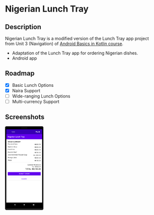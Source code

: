 # Nigerian Lunch Tray

## Description

Nigerian Lunch Tray is a modified version of the Lunch Tray app project from Unit 3 (Navigation) of
[Android Basics in Kotlin course](https://developer.android.com/codelabs/basic-android-kotlin-training-project-lunch-tray).

- Adaptation of the Lunch Tray app for ordering Nigerian dishes.
- Android app

## Roadmap

- [x] Basic Lunch Options
- [x] Naira Support
- [ ] Wide-ranging Lunch Options
- [ ] Multi-currency Support

## Screenshots

<img src="assets/images/Checkout.png" alt="Checkout screenshot" width=25% height=25%>
